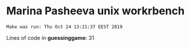 # Marina Pasheeva unix workrbench
```
Make was run: Thu Oct 24 13:21:37 EEST 2019
```
Lines of code in **guessinggame**: 31
